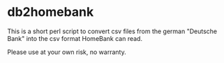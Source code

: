 # db2homebank

This is a short perl script to convert csv files from the german
"Deutsche Bank" into the csv format HomeBank can read.

Please use at your own risk, no warranty.
